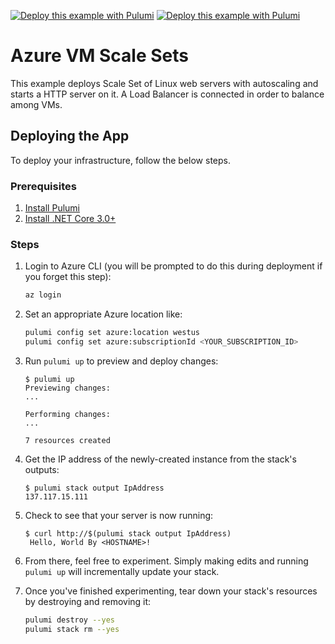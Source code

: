 [![Deploy this example with Pulumi](https://www.pulumi.com/images/deploy-with-pulumi/dark.svg)](https://app.pulumi.com/new?template=https://github.com/pulumi/examples/blob/master/classic-azure-cs-vm-scaleset/README.md#gh-light-mode-only)
[![Deploy this example with Pulumi](https://get.pulumi.com/new/button-light.svg)](https://app.pulumi.com/new?template=https://github.com/pulumi/examples/blob/master/classic-azure-cs-vm-scaleset/README.md#gh-dark-mode-only)

# Azure VM Scale Sets

This example deploys Scale Set of Linux web servers with autoscaling and starts a HTTP server on it.
A Load Balancer is connected in order to balance among VMs.

## Deploying the App

To deploy your infrastructure, follow the below steps.

### Prerequisites

1. [Install Pulumi](https://www.pulumi.com/docs/get-started/install/)
2. [Install .NET Core 3.0+](https://dotnet.microsoft.com/download)

### Steps

1. Login to Azure CLI (you will be prompted to do this during deployment if you forget this step):

    ```bash
    az login
    ```

1. Set an appropriate Azure location like:

    ```bash
    pulumi config set azure:location westus
    pulumi config set azure:subscriptionId <YOUR_SUBSCRIPTION_ID>
    ```

1. Run `pulumi up` to preview and deploy changes:

    ```console
    $ pulumi up
    Previewing changes:
    ...

    Performing changes:
    ...

    7 resources created
    ```

1. Get the IP address of the newly-created instance from the stack's outputs:

    ```console
    $ pulumi stack output IpAddress
    137.117.15.111
    ```

1. Check to see that your server is now running:

    ```console
    $ curl http://$(pulumi stack output IpAddress)
     Hello, World By <HOSTNAME>!
    ```

1. From there, feel free to experiment. Simply making edits and running `pulumi up` will incrementally update your stack.

1. Once you've finished experimenting, tear down your stack's resources by destroying and removing it:

    ```bash
    pulumi destroy --yes
    pulumi stack rm --yes
    ```
